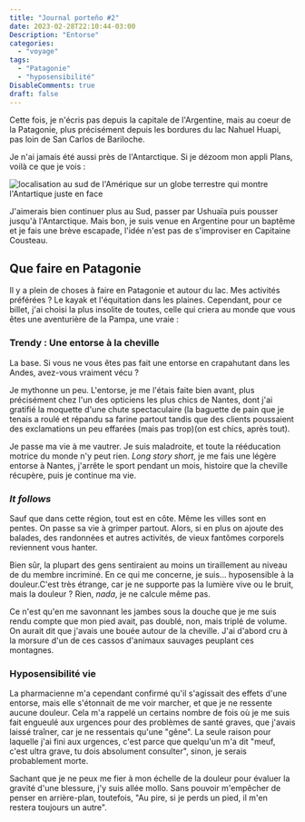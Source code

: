 ```yaml
---
title: "Journal porteño #2"
date: 2023-02-28T22:10:44-03:00
Description: "Entorse"
categories: 
  - "voyage"
tags: 
  - "Patagonie"
  - "hyposensibilité"
DisableComments: true
draft: false
---
```


Cette fois, je n'écris pas depuis la capitale de l'Argentine, mais au coeur de la Patagonie, plus précisément depuis les bordures du lac Nahuel Huapi, pas loin de San Carlos de Bariloche.

Je n'ai jamais été aussi près de l'Antarctique. Si je dézoom mon appli Plans, voilà ce que je vois :

![localisation au sud de l'Amérique sur un globe terrestre qui montre l'Antartique juste en face](/images/mapamundi.jpg)

J'aimerais bien continuer plus au Sud, passer par Ushuaïa puis pousser jusqu'à l'Antarctique. Mais bon, je suis venue en Argentine pour un baptême et je fais une brève escapade, l'idée n'est pas de s'improviser en Capitaine Cousteau.

## Que faire en Patagonie

Il y a plein de choses à faire en Patagonie et autour du lac. Mes activités préférées ? Le kayak et l'équitation dans les plaines. Cependant, pour ce billet, j'ai choisi la plus insolite de toutes, celle qui criera au monde que vous êtes une aventurière de la Pampa, une vraie :

### Trendy : Une entorse à la cheville

La base. Si vous ne vous êtes pas fait une entorse en crapahutant dans les Andes, avez-vous vraiment vécu ?

Je mythonne un peu. L'entorse, je me l'étais faite bien avant, plus précisément chez l'un des opticiens les plus chics de Nantes, dont j'ai gratifié la moquette d'une chute spectaculaire (la baguette de pain que je tenais a roulé et répandu sa farine partout tandis que des clients poussaient des exclamations un peu effarées (mais pas trop)(on est chics, après tout).

Je passe ma vie à me vautrer. Je suis maladroite, et toute la rééducation motrice du monde n'y peut rien. _Long story short_, je me fais une légère entorse à Nantes, j'arrête le sport pendant un mois, histoire que la cheville récupère, puis je continue ma vie.

### _It follows_

Sauf que dans cette région, tout est en côte. Même les villes sont en pentes. On passe sa vie à grimper partout. Alors, si en plus on ajoute des balades, des randonnées et autres activités, de vieux fantômes corporels reviennent vous hanter.

Bien sûr, la plupart des gens sentiraient au moins un tiraillement au niveau de du membre incriminé. En ce qui me concerne, je suis... hyposensible à la douleur.C'est très étrange, car je ne supporte pas la lumière vive ou le bruit, mais la douleur ? Rien, _nada_, je ne calcule même pas.

Ce n'est qu'en me savonnant les jambes sous la douche que je me suis rendu compte que mon pied avait, pas doublé, non, mais triplé de volume. On aurait dit que j'avais une bouée autour de la cheville. J'ai d'abord cru à la morsure d'un de ces cassos d'animaux sauvages peuplant ces montagnes.

### Hyposensibilité vie

La pharmacienne m'a cependant confirmé qu'il s'agissait des effets d'une entorse, mais elle s'étonnait de me voir marcher, et que je ne ressente aucune douleur. Cela m'a rappelé un certains nombre de fois où je me suis fait engueulé aux urgences pour des problèmes de santé graves, que j'avais laissé traîner, car je ne ressentais qu'une "gêne". La seule raison pour laquelle j'ai fini aux urgences, c'est parce que quelqu'un m'a dit "meuf, c'est ultra grave, tu dois absolument consulter", sinon, je serais probablement morte.

Sachant que je ne peux me fier à mon échelle de la douleur pour évaluer la gravité d'une blessure, j'y suis allée mollo. Sans pouvoir m'empêcher de penser en arrière-plan, toutefois, "Au pire, si je perds un pied, il m'en restera toujours un autre".


[/images/mapamundi.jpg]: /images/mapamundi.jpg
